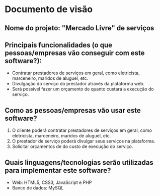 # Documento de visão

## Nome do projeto: "Mercado Livre" de serviços 

## Principais funcionalidades (o que pessoas/empresas vão conseguir com este software?):

* Contratar prestadores de serviços em geral, como eletricista, marceneiro, maridos de aluguel, etc.
* Divulgação do serviço do prestador através da plataforma web.
* Será possível fazer um orçamento de quanto custará a execução do serviço.

## Como as pessoas/empresas vão usar este software?

1. O cliente poderá contratar prestadores de serviços em geral, como eletricista, marceneiro, maridos de aluguel, etc.
1. O prestador de serviço poderá divulgar seus serviços na plataforma.
1. Solicitar orçamentos de do custo de execução do serviço.


## Quais linguagens/tecnologias serão utilizadas para implementar este software?

* Web: HTML5, CSS3, JavaScript e PHP
* Banco de dados: MySQL

